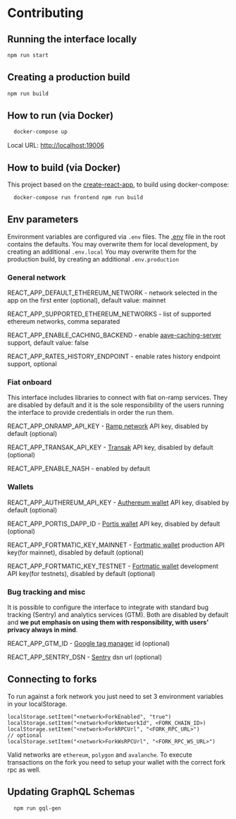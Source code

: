 # Contributing

## Running the interface locally

```bash
npm run start
```

## Creating a production build

```bash
npm run build
```

## How to run (via Docker)

```bash
  docker-compose up
```

Local URL: [http://localhost:19006](http://localhost:19006)

## How to build (via Docker)

This project based on the [create-react-app](https://github.com/facebook/create-react-app), to build using docker-compose:

```bash
  docker-compose run frontend npm run build
```

## Env parameters

Environment variables are configured via `.env` files.
The [.env](https://github.com/aave/aave-ui/blob/master/.env) file in the root contains the defaults.
You may overwrite them for local development, by creating an additional `.env.local`
You may overwrite them for the production build, by creating an additional `.env.production`

### General network

REACT_APP_DEFAULT_ETHEREUM_NETWORK - network selected in the app on the first enter (optional), default value: mainnet

REACT_APP_SUPPORTED_ETHEREUM_NETWORKS - list of supported ethereum networks, comma separated

REACT_APP_ENABLE_CACHING_BACKEND - enable [aave-caching-server](https://github.com/aave/aave-ui-caching-server) support, default value: false

REACT_APP_RATES_HISTORY_ENDPOINT - enable rates history endpoint support, optional

### Fiat onboard

This interface includes libraries to connect with fiat on-ramp services. They are disabled by default and it is the sole responsibility of the users running the interface to provide credentials in order the run them.

REACT_APP_ONRAMP_API_KEY - [Ramp network](https://ramp.network/) API key, disabled by default (optional)

REACT_APP_TRANSAK_API_KEY - [Transak](https://transak.com/) API key, disabled by default (optional)

REACT_APP_ENABLE_NASH - enabled by default

### Wallets

REACT_APP_AUTHEREUM_API_KEY - [Authereum wallet](https://authereum.com/) API key, disabled by default (optional)

REACT_APP_PORTIS_DAPP_ID - [Portis wallet](https://www.portis.io/) API key, disabled by default (optional)

REACT_APP_FORTMATIC_KEY_MAINNET - [Fortmatic wallet](https://fortmatic.com/) production API key(for mainnet), disabled by default (optional)

REACT_APP_FORTMATIC_KEY_TESTNET - [Fortmatic wallet](https://fortmatic.com/) development API key(for testnets), disabled by default (optional)

### Bug tracking and misc

It is possible to configure the interface to integrate with standard bug tracking (Sentry) and analytics services (GTM). Both are disabled by default and **we put emphasis on using them with responsibility, with users' privacy always in mind**.

REACT_APP_GTM_ID - [Google tag manager](https://marketingplatform.google.com/about/tag-manager/) id (optional)

REACT_APP_SENTRY_DSN - [Sentry](https://sentry.io/) dsn url (optional)

## Connecting to forks

To run against a fork network you just need to set 3 environment variables in your localStorage.

```
localStorage.setItem("<network>ForkEnabled", "true")
localStorage.setItem("<network>ForkNetworkId", <FORK_CHAIN_ID>)
localStorage.setItem("<network>ForkRPCUrl", "<FORK_RPC_URL>")
// optional
localStorage.setItem("<network>ForkWsRPCUrl", "<FORK_RPC_WS_URL>")
```

Valid networks are `ethereum`, `polygon` and `avalanche`.
To execute transactions on the fork you need to setup your wallet with the correct fork rpc as well.

## Updating GraphQL Schemas

```bash
  npm run gql-gen
```
